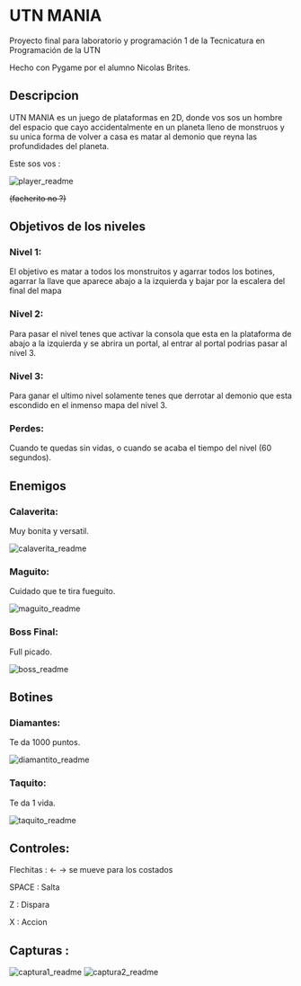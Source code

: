 # UTN MANIA
Proyecto final para laboratorio y programación 1 de la Tecnicatura en Programación de la UTN

Hecho con Pygame por el alumno Nicolas Brites.

## Descripcion
UTN MANIA es un juego de plataformas en 2D, donde vos sos un hombre del espacio que cayo accidentalmente en un planeta lleno de monstruos y su unica forma de volver a casa es matar al demonio que reyna las profundidades del planeta.

Este sos vos :

![player_readme](https://github.com/NicoBrites/NicolasBrites-pygame-tp-final/assets/104864856/72906157-78e7-4a43-8db5-763fdbf832dd)

~~(facherito no ?)~~

## Objetivos de los niveles
### Nivel 1:
El objetivo es matar a todos los monstruitos y agarrar todos los botines, agarrar la llave que aparece abajo a la izquierda y bajar por la escalera del final del mapa
### Nivel 2:
Para pasar el nivel tenes que activar la consola que esta en la plataforma de abajo a la izquierda y se abrira un portal, al entrar al portal podrias pasar al nivel 3.
### Nivel 3:
Para ganar el ultimo nivel solamente tenes que derrotar al demonio que esta escondido en el inmenso mapa del nivel 3.
### Perdes:
Cuando te quedas sin vidas, o cuando se acaba el tiempo del nivel (60 segundos).

## Enemigos
### Calaverita:
Muy bonita y versatil.

![calaverita_readme](https://github.com/NicoBrites/NicolasBrites-pygame-tp-final/assets/104864856/3b971a7b-6427-4a32-b7d2-cb8e8d0c827a)
### Maguito:
Cuidado que te tira fueguito.

![maguito_readme](https://github.com/NicoBrites/NicolasBrites-pygame-tp-final/assets/104864856/b49a4038-d513-4978-bf19-50eed203df45)
### Boss Final:
Full picado.

![boss_readme](https://github.com/NicoBrites/NicolasBrites-pygame-tp-final/assets/104864856/44f586a7-4e1b-4258-a76b-14970896e5ed)

## Botines
### Diamantes:
Te da 1000 puntos.

![diamantito_readme](https://github.com/NicoBrites/NicolasBrites-pygame-tp-final/assets/104864856/688c0dd1-7472-4e23-bbec-87f11af8bf75)

### Taquito:
Te da 1 vida.

![taquito_readme](https://github.com/NicoBrites/NicolasBrites-pygame-tp-final/assets/104864856/1fb6850b-f38e-488f-b96c-cb0f8544e3ed)


## Controles:

Flechitas : ← → se mueve para los costados

SPACE : Salta

Z : Dispara

X : Accion

## Capturas :
![captura1_readme](https://github.com/NicoBrites/NicolasBrites-pygame-tp-final/assets/104864856/e196675b-49af-4864-a351-8f5427061863)
![captura2_readme](https://github.com/NicoBrites/NicolasBrites-pygame-tp-final/assets/104864856/48f3b256-c821-41dd-b706-cfa740a80a01)



